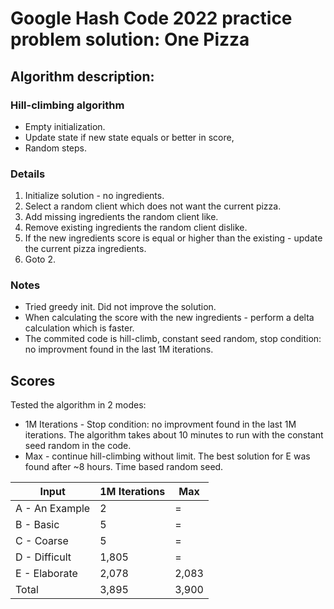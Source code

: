 # Google Hash Code 2022 practice problem solution: One Pizza

## Algorithm description:
### Hill-climbing algorithm 
- Empty initialization.
- Update state if new state equals or better in score,
- Random steps.

### Details
1. Initialize solution - no ingredients.
2. Select a random client which does not want the current pizza.
3. Add missing ingredients the random client like.
4. Remove existing ingredients the random client dislike.
5. If the new ingredients score is equal or higher than the existing - update the current pizza ingredients.
6. Goto 2. 

### Notes
- Tried greedy init. Did not improve the solution.
- When calculating the score with the new ingredients - perform a delta calculation which is faster.
- The commited code is hill-climb, constant seed random, stop condition: no improvment found in the last 1M iterations.

## Scores 
Tested the algorithm in 2 modes:
- 1M Iterations - Stop condition: no improvment found in the last 1M iterations. The algorithm takes about 10 minutes to run with the constant seed random in the code.
- Max - continue hill-climbing without limit. The best solution for E was found after ~8 hours. Time based random seed.

| Input | 1M Iterations | Max |
| --- | --- | --- |
| A - An Example | 2 | = |
| B - Basic | 5 | = |
| C - Coarse | 5 | = |
| D - Difficult | 1,805 | = |
| E - Elaborate | 2,078 | 2,083 |
| Total | 3,895 | 3,900 |
